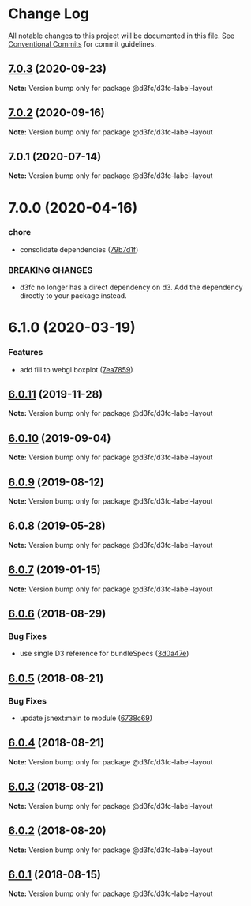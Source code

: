 # Change Log

All notable changes to this project will be documented in this file.
See [Conventional Commits](https://conventionalcommits.org) for commit guidelines.

## [7.0.3](https://github.com/d3fc/d3fc/compare/@d3fc/d3fc-label-layout@7.0.2...@d3fc/d3fc-label-layout@7.0.3) (2020-09-23)

**Note:** Version bump only for package @d3fc/d3fc-label-layout





## [7.0.2](https://github.com/d3fc/d3fc/compare/@d3fc/d3fc-label-layout@7.0.1...@d3fc/d3fc-label-layout@7.0.2) (2020-09-16)

**Note:** Version bump only for package @d3fc/d3fc-label-layout





## 7.0.1 (2020-07-14)

**Note:** Version bump only for package @d3fc/d3fc-label-layout





# 7.0.0 (2020-04-16)


### chore

* consolidate dependencies ([79b7d1f](https://github.com/d3fc/d3fc/commit/79b7d1f))


### BREAKING CHANGES

* d3fc no longer has a direct dependency on d3. Add the
dependency directly to your package instead.





# 6.1.0 (2020-03-19)


### Features

* add fill to webgl boxplot ([7ea7859](https://github.com/d3fc/d3fc/commit/7ea7859))





## [6.0.11](https://github.com/d3fc/d3fc/compare/@d3fc/d3fc-label-layout@6.0.10...@d3fc/d3fc-label-layout@6.0.11) (2019-11-28)

**Note:** Version bump only for package @d3fc/d3fc-label-layout





## [6.0.10](https://github.com/d3fc/d3fc/compare/@d3fc/d3fc-label-layout@6.0.9...@d3fc/d3fc-label-layout@6.0.10) (2019-09-04)

**Note:** Version bump only for package @d3fc/d3fc-label-layout





<a name="6.0.9"></a>
## [6.0.9](https://github.com/d3fc/d3fc/compare/@d3fc/d3fc-label-layout@6.0.8...@d3fc/d3fc-label-layout@6.0.9) (2019-08-12)




**Note:** Version bump only for package @d3fc/d3fc-label-layout

<a name="6.0.8"></a>
## 6.0.8 (2019-05-28)




**Note:** Version bump only for package @d3fc/d3fc-label-layout

<a name="6.0.7"></a>
## [6.0.7](https://github.com/d3fc/d3fc/compare/@d3fc/d3fc-label-layout@6.0.6...@d3fc/d3fc-label-layout@6.0.7) (2019-01-15)




**Note:** Version bump only for package @d3fc/d3fc-label-layout

<a name="6.0.6"></a>
## [6.0.6](https://github.com/d3fc/d3fc/compare/@d3fc/d3fc-label-layout@6.0.5...@d3fc/d3fc-label-layout@6.0.6) (2018-08-29)


### Bug Fixes

* use single D3 reference for bundleSpecs ([3d0a47e](https://github.com/d3fc/d3fc/commit/3d0a47e))




<a name="6.0.5"></a>
## [6.0.5](https://github.com/d3fc/d3fc/compare/@d3fc/d3fc-label-layout@6.0.4...@d3fc/d3fc-label-layout@6.0.5) (2018-08-21)


### Bug Fixes

* update jsnext:main to module ([6738c69](https://github.com/d3fc/d3fc/commit/6738c69))




<a name="6.0.4"></a>
## [6.0.4](https://github.com/d3fc/d3fc/compare/@d3fc/d3fc-label-layout@6.0.3...@d3fc/d3fc-label-layout@6.0.4) (2018-08-21)




**Note:** Version bump only for package @d3fc/d3fc-label-layout

<a name="6.0.3"></a>
## [6.0.3](https://github.com/d3fc/d3fc-label-layout/compare/@d3fc/d3fc-label-layout@6.0.2...@d3fc/d3fc-label-layout@6.0.3) (2018-08-21)




**Note:** Version bump only for package @d3fc/d3fc-label-layout

<a name="6.0.2"></a>
## [6.0.2](https://github.com/d3fc/d3fc/compare/@d3fc/d3fc-label-layout@6.0.1...@d3fc/d3fc-label-layout@6.0.2) (2018-08-20)




**Note:** Version bump only for package @d3fc/d3fc-label-layout

<a name="6.0.1"></a>
## [6.0.1](https://github.com/d3fc/d3fc/compare/@d3fc/d3fc-label-layout@6.0.0...@d3fc/d3fc-label-layout@6.0.1) (2018-08-15)




**Note:** Version bump only for package @d3fc/d3fc-label-layout
